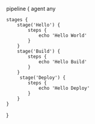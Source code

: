 pipeline {
    agent any

    stages {
        stage('Hello') {
            steps {
                echo 'Hello World'
            }
        }
        stage('Build') {
            steps {
                echo 'Hello Build'
            }
        }
         stage('Deploy') {
            steps {
                echo 'Hello Deploy'
            }
        }
    }
}
